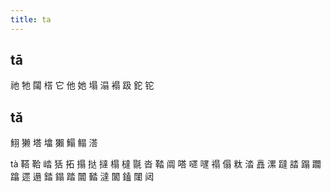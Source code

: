 ```yaml
---
title: ta
---
```


## tā
祂
牠
闧
榙
它
他
她
塌
溻
褟
趿
鉈
铊
## tǎ
鮙
獭
塔
墖
獺
鰨
鳎
溚


tà
鞳
鞈
崉
狧
拓
搨
挞
撻
榻
橽
毾
沓
鞜
阘
嗒
嚃
嚺
禢
傝
粏
涾
譶
漯
躂
誻
蹋
躢
蹹
遝
遢
錔
鎉
踏
闒
濌
澾
闟
鎑
闥
闼
